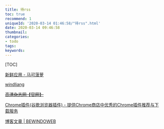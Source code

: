```yaml
---
title: 待rss
toc: true
recommend: 1
uniqueId: '2020-03-14 01:46:58/"待rss".html'
date: 2020-03-14 09:46:58
thumbnail:
categories:
- todo
tags:
keywords:
---
```


[TOC]

<!--more-->

[新鲜应用 - 马可菠萝](https://www.macbl.com/app/new?&page=1)

[windliang](https://windliang.cc/)

~~[高清杂志网【官网】](http://www.gqzzw.com/)~~

[Chrome插件(谷歌浏览器插件) - 提供Chrome商店中优秀的Chrome插件推荐与下载服务](https://chromecj.com/)



[博客文章 | BEWINDOWEB](http://www.bewindoweb.com/index.php)
